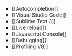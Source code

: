 - [[Autocompletion]]
- [[Visual Studio Code]]
- [[Sublime Text 3]]
- [[Live reload]]
- [[Javascript Console]]
- [[Debugging]]
- [[Profiling V8]]